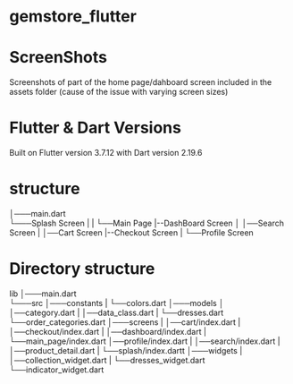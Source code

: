 # gemstore_flutter

# ScreenShots
Screenshots of part of the home page/dahboard screen  included in the assets folder (cause of the issue with varying screen sizes)

# Flutter & Dart Versions

Built on  Flutter version 3.7.12 with Dart version 2.19.6

# structure

│───main.dart    
└───Splash Screen
     |
|    └──Main Page
     |--DashBoard Screen
│    │──Search Screen
|    │──Cart Screen
          |--Checkout Screen
|    └──Profile Screen

# Directory structure
lib
│───main.dart    
└───src
│───constants
|    └──colors.dart
│───models
│    │──category.dart
|    │──data_class.dart
|    └──dresses.dart
     └──order_categories.dart
│───screens
|    │──cart/index.dart
|    │──checkout/index.dart
|    │──dashboard/index.dart
|    └──main_page/index.dart
     │──profile/index.dart
|    │──search/index.dart
|    │──product_detail.dart
|    └──splash/index.dartt
│───widgets
|    │──collection_widget.dart
|    └──dresses_widget.dart
     └──indicator_widget.dart


